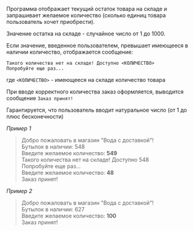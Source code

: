 Программа отображает текущий остаток товара на складе и запрашивает желаемое количество (сколько единиц товара пользователь хочет приобрести). 

Значение остатка на складе - случайное число от 1 до 1000.

Если значение, введенное пользователем, превышает имеющееся в наличии количество, отображается сообщение:  
```
Такого количества нет на складе! Доступно <КОЛИЧЕСТВО>   
Попробуйте еще раз...
```
где `<КОЛИЧЕСТВО>` - имеющееся на складе количество товара

При вводе корректного количества заказ оформляется, выводится сообщение `Заказ принят!`  

Гарантируется, что пользователь вводит натуральное число (от 1 до плюс бесконечности)

_Пример 1_

> Добро пожаловать в магазин "Вода с доставкой"!  
> Бутылок в наличии: 548  
> Введите желаемое количество: **549**  
> Такого количества нет на складе! Доступно 548  
> Попробуйте еще раз...  
> Введите желаемое количество: **48**  
> Заказ принят!

_Пример 2_

> Добро пожаловать в магазин "Вода с доставкой"!  
> Бутылок в наличии: 627  
> Введите желаемое количество: **100**  
> Заказ принят!
> 